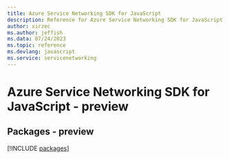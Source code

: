 ```yaml
---
title: Azure Service Networking SDK for JavaScript
description: Reference for Azure Service Networking SDK for JavaScript
author: xirzec
ms.author: jeffish
ms.data: 07/24/2023
ms.topic: reference
ms.devlang: javascript
ms.service: servicenetworking
---
```

# Azure Service Networking SDK for JavaScript - preview
## Packages - preview
[!INCLUDE [packages](service-networking-index.md)]